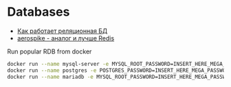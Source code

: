 # Databases

 - [Как работает реляционная БД](http://habrahabr.ru/company/mailru/blog/266811/)
 - [aerospike - аналог и лучше Redis](https://github.com/aerospike/aerospike-server)

Run popular RDB from docker
```bash
docker run --name mysql-server -e MYSQL_ROOT_PASSWORD=INSERT_HERE_MEGA_PASSWORD_FOR_ROOT -p 3306:3306 -d mysql/mysql-server:5.7
docker run --name postgres -e POSTGRES_PASSWORD=INSERT_HERE_MEGA_PASSWORD_FOR_ROOT -p 5432:5432 -d postgres
docker run --name mariadb -e MYSQL_ROOT_PASSWORD=INSERT_HERE_MEGA_PASSWORD_FOR_ROOT -p 3306:3306 -d mariadb:latest
```

